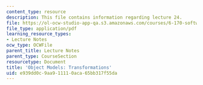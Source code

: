 ```yaml
---
content_type: resource
description: This file contains information regarding lecture 24.
file: https://ol-ocw-studio-app-qa.s3.amazonaws.com/courses/6-170-software-studio-spring-2013/e939dd0c9aa911110aca65bb317f55da_MIT6_170S13_24-objt-mdl-tns.pdf
file_type: application/pdf
learning_resource_types:
- Lecture Notes
ocw_type: OCWFile
parent_title: Lecture Notes
parent_type: CourseSection
resourcetype: Document
title: 'Object Models: Transformations'
uid: e939dd0c-9aa9-1111-0aca-65bb317f55da
---
```

